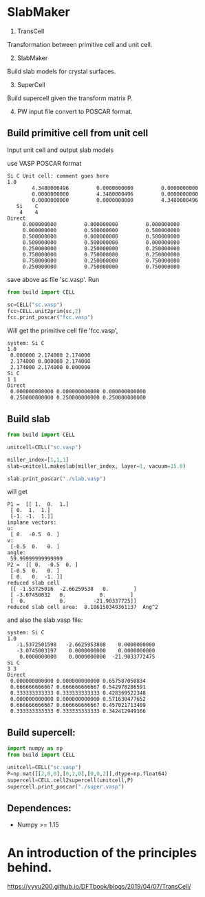 # SlabMaker

1. TransCell

Transformation between primitive cell and unit cell.

2. SlabMaker

Build slab models for crystal surfaces.

3. SuperCell

Build supercell given the transform matrix P.

4. PW input file convert to POSCAR format.

## Build primitive cell from unit cell

Input unit cell and output slab models

use VASP POSCAR format
```
Si C Unit cell: comment goes here
1.0
        4.3480000496         0.0000000000         0.0000000000
        0.0000000000         4.3480000496         0.0000000000
        0.0000000000         0.0000000000         4.3480000496
   Si    C
    4    4
Direct
     0.000000000         0.000000000         0.000000000
     0.000000000         0.500000000         0.500000000
     0.500000000         0.000000000         0.500000000
     0.500000000         0.500000000         0.000000000
     0.250000000         0.250000000         0.250000000
     0.750000000         0.750000000         0.250000000
     0.750000000         0.250000000         0.750000000
     0.250000000         0.750000000         0.750000000

```
save above as file 'sc.vasp'. Run

```python
from build import CELL

sc=CELL("sc.vasp")
fcc=CELL.unit2prim(sc,2)
fcc.print_poscar("fcc.vasp")
```

Will get the primitive cell file 'fcc.vasp',

```
system: Si C
1.0
 0.000000 2.174000 2.174000
 2.174000 0.000000 2.174000
 2.174000 2.174000 0.000000
Si C
1 1
Direct
 0.000000000000 0.000000000000 0.000000000000
 0.250000000000 0.250000000000 0.250000000000
```

## Build slab

```python
from build import CELL

unitcell=CELL("sc.vasp")

miller_index=[1,1,1]
slab=unitcell.makeslab(miller_index, layer=1, vacuum=15.0)

slab.print_poscar("./slab.vasp")
```

will get 
```
P1 =  [[ 1.  0.  1.]
 [ 0.  1.  1.]
 [-1. -1.  1.]]
inplane vectors:
u:
 [ 0.  -0.5  0. ]
v:
 [-0.5  0.   0. ]
angle:
 59.99999999999999
P2 =  [[ 0.  -0.5  0. ]
 [-0.5  0.   0. ]
 [ 0.   0.  -1. ]]
reduced slab cell
 [[ -1.53725016  -2.66259538   0.        ]
 [ -3.07450032   0.           0.        ]
 [  0.           0.         -21.90337725]]
reduced slab cell area:  8.186150349361137  Ang^2
```
and also the slab.vasp file:

```
system: Si C
1.0
   -1.5372501598   -2.6625953808    0.0000000000
   -3.0745003197    0.0000000000    0.0000000000
    0.0000000000    0.0000000000  -21.9033772475
Si C
3 3
Direct
 0.000000000000 0.000000000000 0.657587050834
 0.666666666667 0.666666666667 0.542978286591
 0.333333333333 0.333333333333 0.428369522348
 0.000000000000 0.000000000000 0.571630477652
 0.666666666667 0.666666666667 0.457021713409
 0.333333333333 0.333333333333 0.342412949166
```

## Build supercell:

```python
import numpy as np
from build import CELL

unitcell=CELL("sc.vasp")
P=np.mat([[2,0,0],[0,2,0],[0,0,2]],dtype=np.float64)
supercell=CELL.cell2supercell(unitcell,P)
supercell.print_poscar("./super.vasp")
```

## Dependences:

* Numpy >= 1.15

# An introduction of the principles behind.

https://yyyu200.github.io/DFTbook/blogs/2019/04/07/TransCell/

